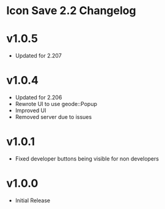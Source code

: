 # Icon Save 2.2 Changelog
# v1.0.5
- Updated for 2.207
# v1.0.4
- Updated for 2.206
- Rewrote UI to use geode::Popup
- Improved UI
- Removed server due to issues
# v1.0.1
- Fixed developer buttons being visible for non developers
# v1.0.0
- Initial Release